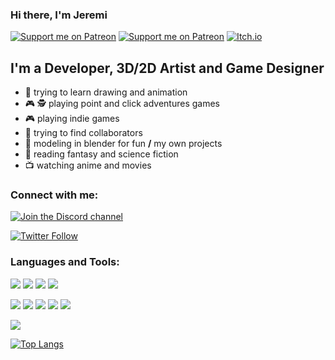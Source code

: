 ### Hi there, I'm Jeremi

[![Support me on Patreon](https://img.shields.io/endpoint.svg?url=https%3A%2F%2Fshieldsio-patreon.vercel.app%2Fapi%3Fusername%3Drakguoteam%26type%3Dpledges&style=for-the-badge)](https://patreon.com/rakguoteam)
[![Support me on Patreon](https://img.shields.io/endpoint.svg?url=https%3A%2F%2Fshieldsio-patreon.vercel.app%2Fapi%3Fusername%3Drakguoteam%26type%3Dpatrons&style=for-the-badge)](https://patreon.com/rakguoteam)
[![Itch.io](https://img.shields.io/badge/Itch-%23FF0B34.svg?style=for-the-badge&logo=Itch.io&logoColor=white)](https://jeremi360x.itch.io)

## I'm a Developer, 3D/2D Artist and Game Designer

- :art: trying to learn drawing and animation
- 🎮 🕵️ playing point and click adventures games
- 🎮 playing indie games
- 👋 trying to find collaborators
- 🧊 modeling in blender for fun **/** my own projects
- 📖 reading fantasy and science fiction
- 📺 watching anime and movies 

### Connect with me:

[![Join the Discord channel](https://img.shields.io/discord/484604562183815169?label=My%20Discord%20Server&style=for-the-badge)][discord]
<!-- [![My YouTube (PL)](https://img.shields.io/youtube/channel/subscribers/UCMGyApWbhZCBnsEn2SI4ovA?label=My%20YouTube%20Channel%20%28pl%29&style=for-the-badge)][youtube-pl] -->
<!-- [![My YouTube (ENG)](https://img.shields.io/youtube/channel/subscribers/UCuItFHsERbsyi8gLJ7Ti1KA?label=Our%20YouTube%20Channel%20&style=for-the-badge)][youtube-eng] -->
[![Twitter Follow](https://img.shields.io/twitter/follow/BiernackiJeremi?color=1DA1F2&logo=twitter&style=for-the-badge)](https://twitter.com/intent/follow?original_referer=https%3A%2F%2Fgithub.com%2Jeremi360&screen_name=Jeremi360)

### Languages and Tools:
[![](https://img.icons8.com/color/48/000000/python--v1.png)](https://www.python.org)
[![](https://img.icons8.com/external-tal-revivo-shadow-tal-revivo/48/000000/external-jekyll-a-simple-blog-aware-static-site-generator-for-personal-project-logo-shadow-tal-revivo.png)](https://jekyllrb.com/)
[![](https://img.icons8.com/color/48/000000/ruby-programming-language.png)](https://www.ruby-lang.org)
![](https://img.icons8.com/color/48/000000/c-sharp-logo.png)
<!--[![](https://godotengine.org/assets/press/icon_color.png)](https://godotengine.org)-->
[![](https://img.icons8.com/color/48/000000/visual-studio-code-2019.png)](https://code.visualstudio.com)
[![](https://projects.linuxmint.com/icons/projects/cinnamon-logo.svg)](https://projects.linuxmint.com/cinnamon/)
[![](https://img.icons8.com/color/48/000000/git.png)](https://git-scm.com)
![](https://img.icons8.com/fluency/50/000000/github.png)
[![](https://cachyos.org/_astro/logo.1U3QCYuv.svg)](https://cachyos.org)

[![](https://github-readme-stats.vercel.app/api?username=Jeremi360)](https://github.com/anuraghazra/github-readme-stats)

[![Top Langs](https://github-readme-stats.vercel.app/api/top-langs/?username=Jeremi360)](https://github.com/anuraghazra/github-readme-stats)

[discord]: https://discord.gg/5HUagR56nB
[twitter]: https://twitter.com/BiernackiJeremi
[youtube-pl]: https://www.youtube.com/channel/UCMGyApWbhZCBnsEn2SI4ovA
[youtube-eng]: https://www.youtube.com/channel/UCuItFHsERbsyi8gLJ7Ti1KA

